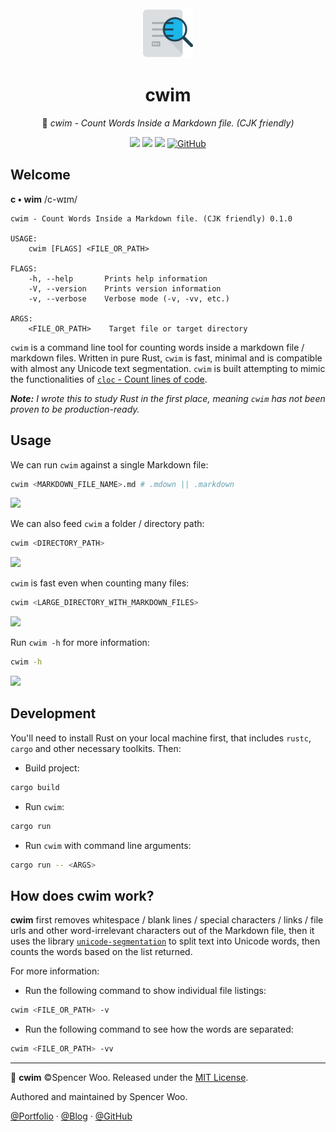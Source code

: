 <div align="center">
  <img src="assets/icon.png" alt="icon" width="80px"/>

  <h1>cwim</h1>

  🎰 <em>cwim - Count Words Inside a Markdown file. (CJK friendly)</em>

  [![](https://github.com/spencerwooo/cwim/workflows/CI%20Release/badge.svg)](https://github.com/spencerwooo/cwim/actions)
  ![](https://img.shields.io/badge/CJK-friendly-1bb7ea?logo=markdown)
  ![](https://img.shields.io/badge/rust-2018-000000?logo=rust)
  [![GitHub](https://img.shields.io/github/license/spencerwooo/cwim)](LICENSE)
</div>

## Welcome

**c • wim** /c-wɪm/

```
cwim - Count Words Inside a Markdown file. (CJK friendly) 0.1.0

USAGE:
    cwim [FLAGS] <FILE_OR_PATH>

FLAGS:
    -h, --help       Prints help information
    -V, --version    Prints version information
    -v, --verbose    Verbose mode (-v, -vv, etc.)

ARGS:
    <FILE_OR_PATH>    Target file or target directory
```

`cwim` is a command line tool for counting words inside a markdown file / markdown files. Written in pure Rust, `cwim` is fast, minimal and is compatible with almost any Unicode text segmentation. `cwim` is built attempting to mimic the functionalities of [`cloc` - Count lines of code](https://github.com/AlDanial/cloc).

_**Note:** I wrote this to study Rust in the first place, meaning `cwim` has not been proven to be production-ready._

## Usage

We can run `cwim` against a single Markdown file:

```bash
cwim <MARKDOWN_FILE_NAME>.md # .mdown || .markdown
```

![](https://i.loli.net/2020/01/21/5FZEAgs6ymYvU3u.png)

We can also feed `cwim` a folder / directory path:

```bash
cwim <DIRECTORY_PATH>
```

![](https://i.loli.net/2020/01/21/IfrKHMux7eoAhL2.png)

`cwim` is fast even when counting many files:

```bash
cwim <LARGE_DIRECTORY_WITH_MARKDOWN_FILES>
```

![](https://i.loli.net/2020/01/21/zDlUrhcOHCba951.png)

Run `cwim -h` for more information:

```bash
cwim -h
```

![](https://i.loli.net/2020/01/21/7Y9WXebxtCDhnz4.png)

## Development

You'll need to install Rust on your local machine first, that includes `rustc`, `cargo` and other necessary toolkits. Then:

- Build project:

```bash
cargo build
```

- Run `cwim`:

```bash
cargo run
```

- Run `cwim` with command line arguments:

```bash
cargo run -- <ARGS>
```

## How does cwim work?

**cwim** first removes whitespace / blank lines / special characters / links / file urls and other word-irrelevant characters out of the Markdown file, then it uses the library [`unicode-segmentation`](https://github.com/unicode-rs/unicode-segmentation) to split text into Unicode words, then counts the words based on the list returned.

For more information:

- Run the following command to show individual file listings:

```bash
cwim <FILE_OR_PATH> -v
```

- Run the following command to see how the words are separated:

```bash
cwim <FILE_OR_PATH> -vv
```

---

🎰 **cwim** ©Spencer Woo. Released under the [MIT License](LICENSE).

Authored and maintained by Spencer Woo.

[@Portfolio](https://spencerwoo.com/) · [@Blog](https://blog.spencerwoo.com/) · [@GitHub](https://github.com/spencerwooo)
